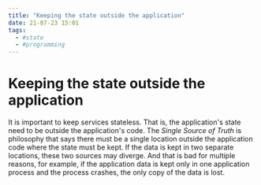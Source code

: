 ```yaml
---
title: "Keeping the state outside the application"
date: 21-07-23 15:01
tags: 
  - #state
  - #programming
---
```


# Keeping the state outside the application

It is important to keep services stateless. That is, the application's state need to be outside the 
application's code. 
The *Single Source of Truth* is philosophy that says there must be a single location outside the 
application code where the state must be kept. If the data is kept in two separate locations, 
these two sources may diverge. And that is bad for multiple reasons, for example, if the application
data is kept only in one application process and the process crashes, the only copy of the data 
is lost.
